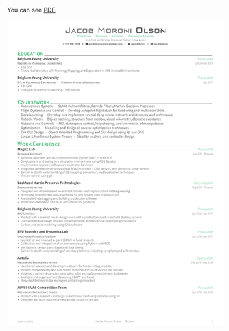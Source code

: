 You can see [PDF](https://raw.githubusercontent.com/jacobmoroni/resume/master/documents/resume.pdf)

[![Resume](https://raw.githubusercontent.com/jacobmoroni/resume/master/documents/resume-1.png)](https://raw.githubusercontent.com/jacobmoroni/resume/master/documents/resume.pdf)
